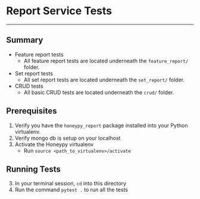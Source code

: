 
# Report Service Tests

----

## Summary
* Feature report tests  
    * All feature report tests are located underneath the `feature_report/` folder.
* Set report tests
    * All set report tests are located underneath the `set_report/` folder.
* CRUD tests
    * All basic CRUD tests are located underneath the `crud/` folder.

## Prerequisites
1. Verify you have the `honeypy_report` package installed into your Python virtualenv.
2. Verify mongo db is setup on your localhost
3. Activate the Honeypy virtualenv  
    * Run `source <path_to_virtualenv>/activate`

## Running Tests
3. In your terminal session, `cd` into this directory
4. Run the command `pytest .` to run all the tests
